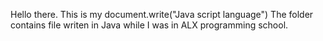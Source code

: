 Hello there. 
This is my document.write("Java script language")
The folder contains file writen in Java while I was in ALX programming school.
